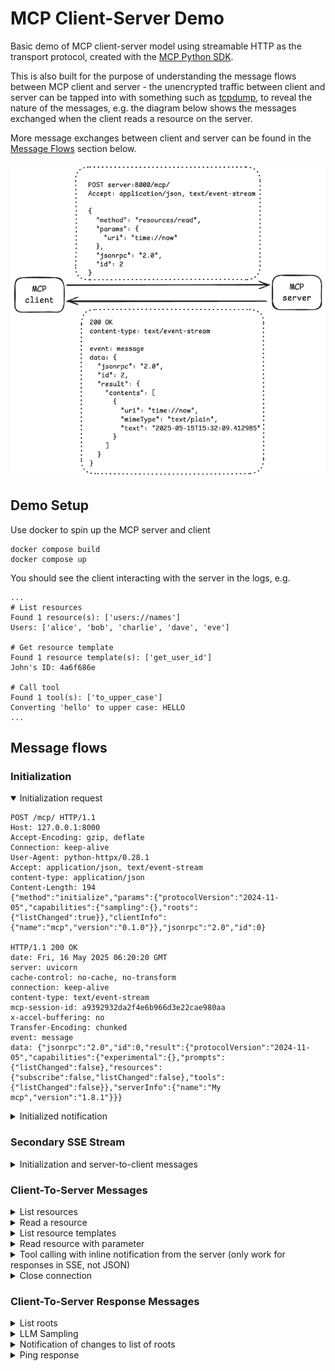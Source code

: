 # MCP Client-Server Demo

Basic demo of MCP client-server model using streamable HTTP as the transport protocol, created with the [MCP Python SDK](https://github.com/modelcontextprotocol/python-sdk).

This is also built for the purpose of understanding the message flows between MCP client and server - the unencrypted traffic between client and server can be tapped into with something such as [tcpdump](https://www.tcpdump.org/), to reveal the nature of the messages, e.g. the diagram below shows the messages exchanged when the client reads a resource on the server.

More message exchanges between client and server can be found in the [Message Flows](#message-flows) section below.

![](docs/image.png)

## Demo Setup

Use docker to spin up the MCP server and client

```
docker compose build
docker compose up
```

You should see the client interacting with the server in the logs, e.g.

```
...
# List resources
Found 1 resource(s): ['users://names']
Users: ['alice', 'bob', 'charlie', 'dave', 'eve']

# Get resource template
Found 1 resource template(s): ['get_user_id']
John's ID: 4a6f686e

# Call tool
Found 1 tool(s): ['to_upper_case']
Converting 'hello' to upper case: HELLO
...
```

## Message flows

### Initialization

<details open>
<summary>Initialization request</summary>

```
POST /mcp/ HTTP/1.1
Host: 127.0.0.1:8000
Accept-Encoding: gzip, deflate
Connection: keep-alive
User-Agent: python-httpx/0.28.1
Accept: application/json, text/event-stream
content-type: application/json
Content-Length: 194
{"method":"initialize","params":{"protocolVersion":"2024-11-05","capabilities":{"sampling":{},"roots":{"listChanged":true}},"clientInfo":{"name":"mcp","version":"0.1.0"}},"jsonrpc":"2.0","id":0}

HTTP/1.1 200 OK
date: Fri, 16 May 2025 06:20:20 GMT
server: uvicorn
cache-control: no-cache, no-transform
connection: keep-alive
content-type: text/event-stream
mcp-session-id: a9392932da2f4e6b966d3e22cae980aa
x-accel-buffering: no
Transfer-Encoding: chunked
event: message
data: {"jsonrpc":"2.0","id":0,"result":{"protocolVersion":"2024-11-05","capabilities":{"experimental":{},"prompts":{"listChanged":false},"resources":{"subscribe":false,"listChanged":false},"tools":{"listChanged":false}},"serverInfo":{"name":"My mcp","version":"1.8.1"}}}
```
</details>

<details>
<summary>Initialized notification</summary>

```
POST /mcp/ HTTP/1.1
Host: 127.0.0.1:8000
Accept-Encoding: gzip, deflate
Connection: keep-alive
User-Agent: python-httpx/0.28.1
Accept: application/json, text/event-stream
content-type: application/json
mcp-session-id: a9392932da2f4e6b966d3e22cae980aa
Content-Length: 54

{"method":"notifications/initialized","jsonrpc":"2.0"}

HTTP/1.1 202 Accepted
date: Fri, 16 May 2025 06:20:20 GMT
server: uvicorn
content-type: application/json
mcp-session-id: a9392932da2f4e6b966d3e22cae980aa
content-length: 0
```
</details>

### Secondary SSE Stream

<details>
<summary>Initialization and server-to-client messages</summary>

<br>

Some of the messages sent by the server via SSE have corresponding responses from the client in the form of HTTP POSTs from the client, as seen in the <a href="#client-to-server-response-messages">Client-To-Server Messages</a> section.

<br>

```
GET /mcp/ HTTP/1.1
Host: 127.0.0.1:8000
Accept-Encoding: gzip, deflate
Connection: keep-alive
User-Agent: python-httpx/0.28.1
Accept: text/event-stream
content-type: application/json
mcp-session-id: a9392932da2f4e6b966d3e22cae980aa
Cache-Control: no-store


HTTP/1.1 200 OK
date: Fri, 16 May 2025 06:20:20 GMT
server: uvicorn
cache-control: no-cache, no-transform
connection: keep-alive
content-type: text/event-stream
mcp-session-id: a9392932da2f4e6b966d3e22cae980aa
x-accel-buffering: no
Transfer-Encoding: chunked

# server calling client feature to list roots
event: message
data: {"method":"roots/list","jsonrpc":"2.0","id":0}

# server calling client feature to sample LLM
event: message
data: {"method":"sampling/createMessage","params":{"messages":[{"role":"user","content":{"type":"text","text":"some input"}}],"maxTokens":100},"jsonrpc":"2.0","id":1}

# server sending ping to client
event: message
data: {"method":"ping","jsonrpc":"2.0","id":2}

# server notifiying client of changes to list of tools
event: message
data: {"method":"notifications/tools/list_changed","jsonrpc":"2.0"}

# server sending logs to client
event: message
data: {"method":"notifications/message","params":{"level":"info","logger":"log_stream","data":"This is sent via secondary SSE stream"},"jsonrpc":"2.0"}
```
</details>

### Client-To-Server Messages

<details>
<summary>List resources</summary>

```
POST /mcp/ HTTP/1.1
Host: 127.0.0.1:8000
Accept-Encoding: gzip, deflate
Connection: keep-alive
User-Agent: python-httpx/0.28.1
Accept: application/json, text/event-stream
content-type: application/json
mcp-session-id: a9392932da2f4e6b966d3e22cae980aa
Content-Length: 50

{"method":"resources/list","jsonrpc":"2.0","id":1}

HTTP/1.1 200 OK
date: Fri, 16 May 2025 06:20:20 GMT
server: uvicorn
cache-control: no-cache, no-transform
connection: keep-alive
content-type: text/event-stream
mcp-session-id: a9392932da2f4e6b966d3e22cae980aa
x-accel-buffering: no
Transfer-Encoding: chunked

event: message
data: {"jsonrpc":"2.0","id":1,"result":{"resources":[{"uri":"time://now","name":"time://now","mimeType":"text/plain"}]}}
```
</details>

<details>
<summary>Read a resource</summary>

```
POST /mcp/ HTTP/1.1
Host: 127.0.0.1:8000
Accept-Encoding: gzip, deflate
Connection: keep-alive
User-Agent: python-httpx/0.28.1
Accept: application/json, text/event-stream
content-type: application/json
mcp-session-id: a9392932da2f4e6b966d3e22cae980aa
Content-Length: 80

{"method":"resources/read","params":{"uri":"time://now"},"jsonrpc":"2.0","id":2}

HTTP/1.1 200 OK
date: Fri, 16 May 2025 06:20:20 GMT
server: uvicorn
cache-control: no-cache, no-transform
connection: keep-alive
content-type: text/event-stream
mcp-session-id: a9392932da2f4e6b966d3e22cae980aa
x-accel-buffering: no
Transfer-Encoding: chunked

event: message
data: {"jsonrpc":"2.0","id":2,"result":{"contents":[{"uri":"time://now","mimeType":"text/plain","text":"2025-05-16T16:20:20.873217"}]}}
```
</details>

<details>
<summary>List resource templates</summary>

```
POST /mcp/ HTTP/1.1
Host: 127.0.0.1:8000
Accept-Encoding: gzip, deflate
Connection: keep-alive
User-Agent: python-httpx/0.28.1
Accept: application/json, text/event-stream
content-type: application/json
mcp-session-id: a9392932da2f4e6b966d3e22cae980aa
Content-Length: 60

{"method":"resources/templates/list","jsonrpc":"2.0","id":3}

HTTP/1.1 200 OK
date: Fri, 16 May 2025 06:20:21 GMT
server: uvicorn
cache-control: no-cache, no-transform
connection: keep-alive
content-type: text/event-stream
mcp-session-id: a9392932da2f4e6b966d3e22cae980aa
x-accel-buffering: no
Transfer-Encoding: chunked

event: message
data: {"jsonrpc":"2.0","id":3,"result":{"resourceTemplates":[{"uriTemplate":"users://{user_name}/id","name":"get_user_id","description":""}]}}
```
</details>

<details>
<summary>Read resource with parameter</summary>

```
POST /mcp/ HTTP/1.1
Host: 127.0.0.1:8000
Accept-Encoding: gzip, deflate
Connection: keep-alive
User-Agent: python-httpx/0.28.1
Accept: application/json, text/event-stream
content-type: application/json
mcp-session-id: a9392932da2f4e6b966d3e22cae980aa
Content-Length: 85

{"method":"resources/read","params":{"uri":"users://John/id"},"jsonrpc":"2.0","id":4}

HTTP/1.1 200 OK
date: Fri, 16 May 2025 06:20:21 GMT
server: uvicorn
cache-control: no-cache, no-transform
connection: keep-alive
content-type: text/event-stream
mcp-session-id: a9392932da2f4e6b966d3e22cae980aa
x-accel-buffering: no
Transfer-Encoding: chunked

event: message
data: {"jsonrpc":"2.0","id":4,"result":{"contents":[{"uri":"users://John/id","mimeType":"text/plain","text":"4a6f686e"}]}}
```
</details>

<details>
<summary>Tool calling with inline notification from the server (only work for responses in SSE, not JSON)</summary>

```
POST /mcp/ HTTP/1.1
Host: 127.0.0.1:8000
Accept-Encoding: gzip, deflate
Connection: keep-alive
User-Agent: python-httpx/0.28.1
Accept: application/json, text/event-stream
content-type: application/json
mcp-session-id: a9392932da2f4e6b966d3e22cae980aa
Content-Length: 95

{"method":"tools/call","params":{"name":"trigger_server_notifications"},"jsonrpc":"2.0","id":7}

HTTP/1.1 200 OK
date: Fri, 16 May 2025 06:20:25 GMT
server: uvicorn
cache-control: no-cache, no-transform
connection: keep-alive
content-type: text/event-stream
mcp-session-id: a9392932da2f4e6b966d3e22cae980aa
x-accel-buffering: no
Transfer-Encoding: chunked

event: message
data: {"method":"notifications/message","params":{"level":"error","logger":"log_stream","data":"This is sent via response to client request"},"jsonrpc":"2.0"}

event: message
data: {"jsonrpc":"2.0","id":7,"result":{"content":[],"isError":false}}
```
</details>

<details>
<summary>Close connection</summary>

```
DELETE /mcp/ HTTP/1.1
Host: 127.0.0.1:8000
Accept-Encoding: gzip, deflate
Connection: keep-alive
User-Agent: python-httpx/0.28.1
Accept: application/json, text/event-stream
content-type: application/json
mcp-session-id: a9392932da2f4e6b966d3e22cae980aa


HTTP/1.1 200 OK
date: Fri, 16 May 2025 06:20:26 GMT
server: uvicorn
content-type: application/json
mcp-session-id: a9392932da2f4e6b966d3e22cae980aa
content-length: 0
```
</details>

### Client-To-Server Response Messages

<details>
<summary>List roots</summary>

```
POST /mcp/ HTTP/1.1
Host: 127.0.0.1:8000
Accept-Encoding: gzip, deflate
Connection: keep-alive
User-Agent: python-httpx/0.28.1
Accept: application/json, text/event-stream
content-type: application/json
mcp-session-id: a9392932da2f4e6b966d3e22cae980aa
Content-Length: 144

{"jsonrpc":"2.0","id":0,"result":{"roots":[{"uri":"file:///tmp/","name":"search_directory_1"},{"uri":"file://./","name":"search_directory_2"}]}}

HTTP/1.1 202 Accepted
date: Fri, 16 May 2025 06:20:22 GMT
server: uvicorn
content-type: application/json
mcp-session-id: a9392932da2f4e6b966d3e22cae980aa
content-length: 0
```
</details>

<details>
<summary>LLM Sampling</summary>

```
POST /mcp/ HTTP/1.1
Host: 127.0.0.1:8000
Accept-Encoding: gzip, deflate
Connection: keep-alive
User-Agent: python-httpx/0.28.1
Accept: application/json, text/event-stream
content-type: application/json
mcp-session-id: a9392932da2f4e6b966d3e22cae980aa
Content-Length: 167

{"jsonrpc":"2.0","id":1,"result":{"role":"assistant","content":{"type":"text","text":"You are asking about `some input`"},"model":"test-model","stopReason":"endTurn"}}

HTTP/1.1 202 Accepted
date: Fri, 16 May 2025 06:20:23 GMT
server: uvicorn
content-type: application/json
mcp-session-id: a9392932da2f4e6b966d3e22cae980aa
content-length: 0
```
</details>

<details>
<summary>Notification of changes to list of roots</summary>

```
POST /mcp/ HTTP/1.1
Host: 127.0.0.1:8000
Accept-Encoding: gzip, deflate
Connection: keep-alive
User-Agent: python-httpx/0.28.1
Accept: application/json, text/event-stream
content-type: application/json
mcp-session-id: d2bac459c4d64f89ba1904ba79ed6add
Content-Length: 61

{"method":"notifications/roots/list_changed","jsonrpc":"2.0"}

HTTP/1.1 202 Accepted
date: Fri, 16 May 2025 06:50:19 GMT
server: uvicorn
content-type: application/json
mcp-session-id: d2bac459c4d64f89ba1904ba79ed6add
content-length: 0
```
</details>

<details>
<summary>Ping response</summary>

```
POST /mcp/ HTTP/1.1
Host: 127.0.0.1:8000
Accept-Encoding: gzip, deflate
Connection: keep-alive
User-Agent: python-httpx/0.28.1
Accept: application/json, text/event-stream
content-type: application/json
mcp-session-id: a9392932da2f4e6b966d3e22cae980aa
Content-Length: 36

{"jsonrpc":"2.0","id":2,"result":{}}

HTTP/1.1 202 Accepted
date: Fri, 16 May 2025 06:20:25 GMT
server: uvicorn
content-type: application/json
mcp-session-id: a9392932da2f4e6b966d3e22cae980aa
content-length: 0
```
</details>
